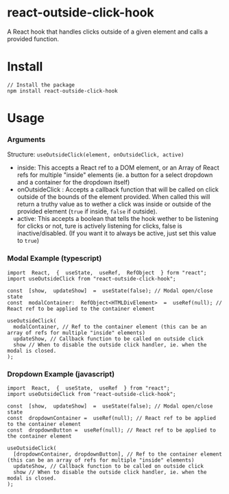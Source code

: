 # react-outside-click-hook

A React hook that handles clicks outside of a given element and calls a provided function.

# Install

    // Install the package
    npm install react-outside-click-hook

# Usage

### Arguments

Structure:
`useOutsideClick(element, onOutsideClick, active)`

- inside: This accepts a React ref to a DOM element, or an Array of React refs for multiple "inside" elements (ie. a button for a select dropdown and a container for the dropdown itself)
- onOutsideClick : Accepts a callback function that will be called on click outside of the bounds of the element provided. When called this will return a truthy value as to wether a click was inside or outside of the provided element (`true` if inside, `false` if outside).
- active: This accepts a boolean that tells the hook wether to be listening for clicks or not, ture is actively listening for clicks, false is inactive/disabled. (If you want it to always be active, just set this value to `true`)

### Modal Example (typescript)

    import  React,  {  useState,  useRef,  RefObject  } form "react";
    import useOutsideClick from "react-outside-click-hook";

    const  [show,  updateShow]  =  useState(false); // Modal open/close state
    const  modalContainer:  RefObject<HTMLDivElement>  =  useRef(null); // React ref to be applied to the container element
    
    useOutsideClick(
      modalContainer, // Ref to the container element (this can be an array of refs for multiple "inside" elements)
      updateShow, // Callback function to be called on outside click
      show // When to disable the outside click handler, ie. when the modal is closed.
    );

### Dropdown Example (javascript)

    import  React,  {  useState,  useRef  } from "react";
    import useOutsideClick from "react-outside-click-hook";

    const  [show,  updateShow]  =  useState(false); // Modal open/close state
    const  dropdownContainer =  useRef(null); // React ref to be applied to the container element
    const  dropdownButton =  useRef(null); // React ref to be applied to the container element

    useOutsideClick(
      [dropdownContainer, dropdownButton], // Ref to the container element (this can be an array of refs for multiple "inside" elements)
      updateShow, // Callback function to be called on outside click
      show // When to disable the outside click handler, ie. when the modal is closed.
    );
